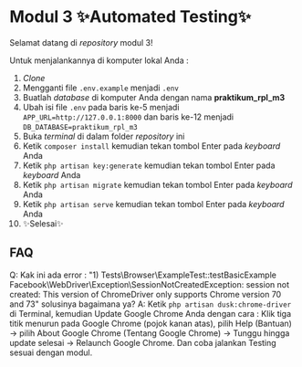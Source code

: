 ﻿# Modul 3 ✨Automated Testing✨

Selamat datang di _repository_ modul 3!

Untuk menjalankannya di komputer lokal Anda :
1. _Clone_
2. Mengganti file `.env.example` menjadi `.env`
3. Buatlah _database_ di komputer Anda dengan nama **praktikum_rpl_m3**
4. Ubah isi file `.env` pada baris ke-5 menjadi `APP_URL=http://127.0.0.1:8000` dan baris ke-12 menjadi `DB_DATABASE=praktikum_rpl_m3`
5. Buka _terminal_ di dalam folder _repository_ ini
6. Ketik `composer install` kemudian tekan tombol Enter pada _keyboard_ Anda
7. Ketik `php artisan key:generate` kemudian tekan tombol Enter pada _keyboard_ Anda
8. Ketik `php artisan migrate` kemudian tekan tombol Enter pada _keyboard_ Anda
9. Ketik `php artisan serve` kemudian tekan tombol Enter pada _keyboard_ Anda
10. ✨Selesai✨

## FAQ
Q: Kak ini ada error : "1) Tests\Browser\ExampleTest::testBasicExample
Facebook\WebDriver\Exception\SessionNotCreatedException: session not created: This version of ChromeDriver only supports Chrome version  70 and 73" solusinya bagaimana ya?
A: Ketik `php artisan dusk:chrome-driver` di Terminal, kemudian Update Google Chrome Anda dengan cara : Klik tiga titik menurun pada Google Chrome (pojok kanan atas), pilih Help (Bantuan) -> pilih About Google Chrome (Tentang Google Chrome) -> Tunggu hingga update selesai -> Relaunch Google Chrome. Dan coba jalankan Testing sesuai dengan modul.
